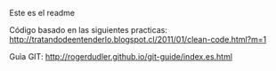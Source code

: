 Este es el readme

Código basado en las siguientes practicas: http://tratandodeentenderlo.blogspot.cl/2011/01/clean-code.html?m=1

Guìa GIT: http://rogerdudler.github.io/git-guide/index.es.html
